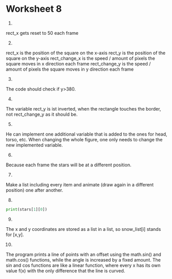 # Worksheet 8
1.
rect_x gets reset to 50 each frame

2.
rect_x is the position of the square on the x-axis
rect_y is the position of the square on the y-axis
rect_change_x is the speed / amount of pixels the square moves in x direction each frame
rect_change_y is the speed / amount of pixels the square moves in y direction each frame

3.
The code should check if y>380.

4.
The variable rect_y is ist inverted, when the rectangle touches the border, not rect_change_y as it should be.

5.
He can implement one additional variable that is added to the ones for head, torso, etc. When changing the whole figure, one only needs to change the new implemented variable.

6.
Because each frame the stars will be at a different position.

7.
Make a list including every item and animate (draw again in a different position) one after another.

8.
```python
print(stars[1][0])
```

9.
The x and y coordinates are stored as a list in a list, so snow_list[i] stands for [x,y].

10.
The program prints a line of points with an offset using the math.sin() and math.cos() functions, while the angle is increased by a fixed amount. The sin and cos functions are like a linear function, where every x has its own value f(x) with the only difference that the line is curved.